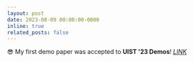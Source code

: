 ```yaml
---
layout: post
date: 2023-08-09 00:00:00-0000
inline: true
related_posts: false
---
```


😎 My first demo paper was accepted to **UIST '23 Demos**! *[LINK](https://doi.org/10.1145/3586182.3615813)*
